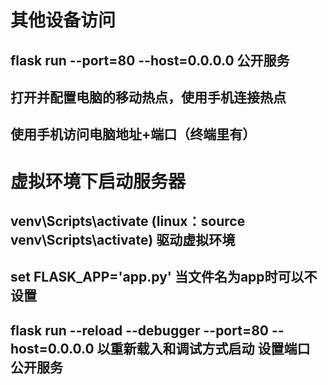 # 其他设备访问
## flask run --port=80 --host=0.0.0.0 公开服务
## 打开并配置电脑的移动热点，使用手机连接热点
## 使用手机访问电脑地址+端口（终端里有）

# 虚拟环境下启动服务器
## venv\Scripts\activate (linux：source venv\Scripts\activate) 驱动虚拟环境
## set FLASK_APP='app.py' 当文件名为app时可以不设置
## flask run --reload --debugger --port=80 --host=0.0.0.0 以重新载入和调试方式启动 设置端口 公开服务